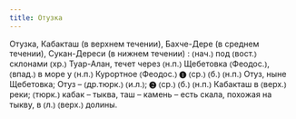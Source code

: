 ```yaml
---
title: Отузка
---
```


Отузка, Кабакташ (в верхнем течении), Бахче-Дере (в среднем течении), Сукан-Дереси (в нижнем течении)
: ⦅нач.⦆ под ⦅вост.⦆ склонами ⦅хр.⦆ Туар-Алан, течет через ⦅н.п.⦆ Щебетовка ⦅Феодос.⦆, ⦅впад.⦆ в море у ⦅н.п.⦆ Курортное ⦅Феодос.⦆ ❶ ⦅ср.⦆ ⦅б.⦆ ⦅н.п.⦆ Отуз, ныне Щебетовка; Отуз – ⦅др.тюрк.⦆ ⦅и.л.⦆; ❷ ⦅ср.⦆ ⦅б.⦆ ⦅н.п.⦆ Кабакташ в ⦅верх.⦆ реки; ⦅тюрк.⦆ кабак – тыква, таш – камень – есть скала, похожая на тыкву, в ⦅л.⦆ ⦅верх.⦆ долины.
